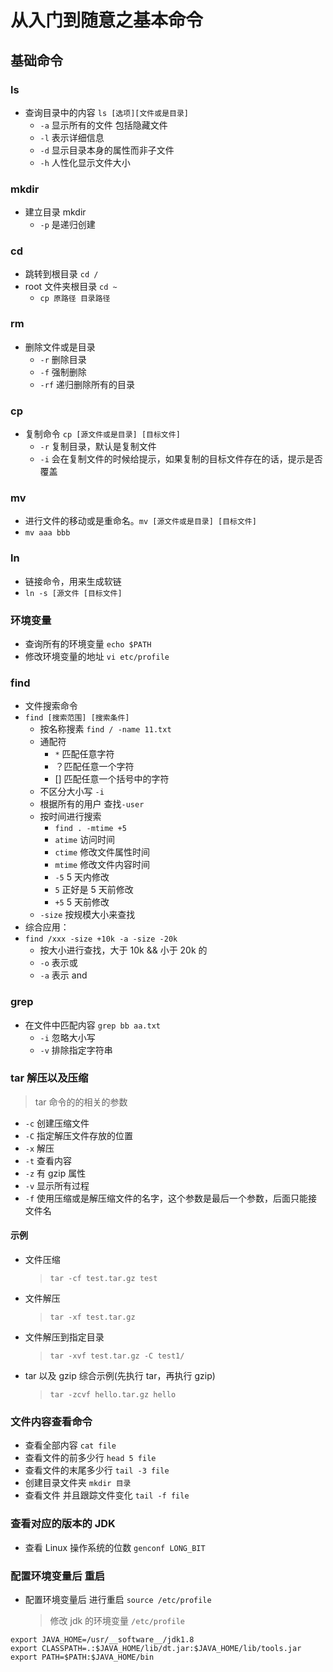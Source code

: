 <h1>从入门到随意之基本命令</h1>

## 基础命令

### ls

- 查询目录中的内容 `ls [选项][文件或是目录]`
  - `-a` 显示所有的文件 包括隐藏文件
  - `-l` 表示详细信息
  - `-d` 显示目录本身的属性而非子文件
  - `-h` 人性化显示文件大小

### mkdir

- 建立目录 mkdir
  - `-p` 是递归创建

### cd

- 跳转到根目录 `cd /`
- root 文件夹根目录 `cd ~`
  - `cp 原路径 目录路径`

### rm

- 删除文件或是目录
  - `-r` 删除目录
  - `-f` 强制删除
  - `-rf` 递归删除所有的目录

### cp

- 复制命令 `cp [源文件或是目录] [目标文件]`
  - `-r` 复制目录，默认是复制文件
  - `-i` 会在复制文件的时候给提示，如果复制的目标文件存在的话，提示是否覆盖

### mv

- 进行文件的移动或是重命名。`mv [源文件或是目录] [目标文件]`
- `mv aaa bbb`

### ln

- 链接命令，用来生成软链
- `ln -s [源文件 [目标文件]`

### 环境变量

- 查询所有的环境变量 `echo $PATH`
- 修改环境变量的地址 `vi etc/profile`

### find

- 文件搜索命令
- `find [搜索范围] [搜索条件]`
  - 按名称搜素 `find / -name 11.txt`
  - 通配符
    - `*` 匹配任意字符
    - ？匹配任意一个字符
    - [] 匹配任意一个括号中的字符
  - 不区分大小写 `-i`
  - 根据所有的用户 查找`-user`
  - 按时间进行搜索
    - `find . -mtime +5`
    - `atime` 访问时间
    - `ctime` 修改文件属性时间
    - `mtime` 修改文件内容时间
    - `-5` 5 天内修改
    - `5` 正好是 5 天前修改
    - `+5` 5 天前修改
  - `-size` 按规模大小来查找
- 综合应用：
- `find /xxx -size +10k -a -size -20k`
  - 按大小进行查找，大于 10k && 小于 20k 的
  - `-o` 表示或
  - `-a` 表示 and

### grep

- 在文件中匹配内容 `grep bb aa.txt`
  - `-i` 忽略大小写
  - `-v` 排除指定字符串

### tar 解压以及压缩

> tar 命令的的相关的参数

- `-c` 创建压缩文件
- `-C` 指定解压文件存放的位置
- `-x` 解压
- `-t` 查看内容
- `-z` 有 gzip 属性
- `-v` 显示所有过程
- `-f` 使用压缩或是解压缩文件的名字，这个参数是最后一个参数，后面只能接文件名

#### 示例

- 文件压缩
  > `tar -cf test.tar.gz test`
- 文件解压
  > `tar -xf test.tar.gz`
- 文件解压到指定目录
  > `tar -xvf test.tar.gz -C test1/`
- tar 以及 gzip 综合示例(先执行 tar，再执行 gzip)
  > `tar -zcvf hello.tar.gz hello`

### 文件内容查看命令

- 查看全部内容 `cat file`
- 查看文件的前多少行 `head 5 file`
- 查看文件的末尾多少行 `tail -3 file`
- 创建目录文件夹 `mkdir 目录`
- 查看文件 并且跟踪文件变化 `tail -f file`

### 查看对应的版本的 JDK

- 查看 Linux 操作系统的位数 `genconf LONG_BIT`

### 配置环境变量后 重启

- 配置环境变量后 进行重启 `source /etc/profile`
  > 修改 jdk 的环境变量 `/etc/profile`

```text
export JAVA_HOME=/usr/__software__/jdk1.8
export CLASSPATH=.:$JAVA_HOME/lib/dt.jar:$JAVA_HOME/lib/tools.jar
export PATH=$PATH:$JAVA_HOME/bin
```
